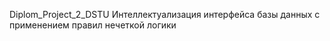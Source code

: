 Diplom_Project_2_DSTU Интеллектуализация интерфейса базы данных с применением правил нечеткой логики
